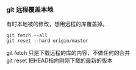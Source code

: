 ### git 远程覆盖本地

有时本地被的修改，想用远程的库覆盖掉。
``` shell
git fetch --all  
git reset --hard origin/master
```

git fetch 只是下载远程的库的内容，不做任何的合并   
git reset 把HEAD指向刚刚下载的最新的版本